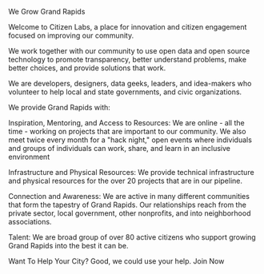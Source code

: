 

We Grow Grand Rapids

Welcome to Citizen Labs, a place for innovation and citizen engagement focused on improving our community.

We work together with our community to use open data and open source technology to promote transparency, better understand problems, make better choices, and provide solutions that work.

We are developers, designers, data geeks, leaders, and idea-makers who volunteer to help local and state governments, and civic organizations.

We provide Grand Rapids with:

Inspiration, Mentoring, and Access to Resources: We are online - all the time - working on projects that are important to our community. We also meet twice every month for a "hack night," open events where individuals and groups of individuals can work, share, and learn in an inclusive environment

Infrastructure and Physical Resources: We provide technical infrastructure and physical resources for the over 20 projects that are in our pipeline.

Connection and Awareness: We are active in many different communities that form the tapestry of Grand Rapids. Our relationships reach from the private sector, local government, other nonprofits, and into neighborhood associations.

Talent: We are broad group of over 80 active citizens who support growing Grand Rapids into the best it can be.

Want To Help Your City? Good, we could use your help. Join Now
